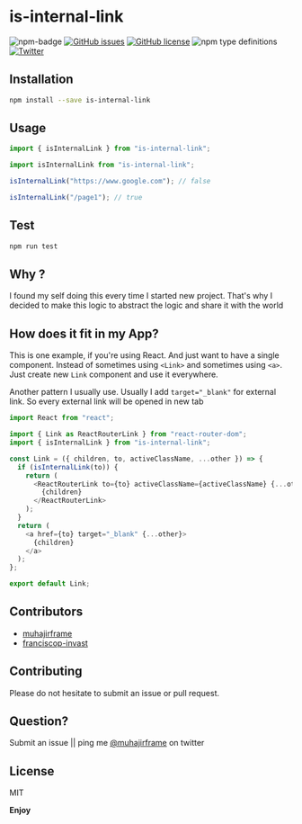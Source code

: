 # is-internal-link

![npm-badge](https://img.shields.io/npm/v/is-internal-link.svg)
[![GitHub issues](https://img.shields.io/github/issues/muhajirframe/is-internal-link.svg)](https://github.com/muhajirframe/is-internal-link/issues)
[![GitHub license](https://img.shields.io/github/license/muhajirframe/is-internal-link.svg)](https://github.com/muhajirframe/is-internal-link/blob/master/LICENSE)
![npm type definitions](https://img.shields.io/npm/types/is-internal-link.svg)
[![Twitter](https://img.shields.io/twitter/url/https/github.com/muhajirframe/is-internal-link.svg?style=social)](https://twitter.com/intent/tweet?text=Wow:&url=https%3A%2F%2Fgithub.com%2Fmuhajirframe%2Fis-internal-link)

## Installation

```bash
npm install --save is-internal-link
```

## Usage

```javascript
import { isInternalLink } from "is-internal-link";
```

```javascript
import isInternalLink from "is-internal-link";
```

```javascript
isInternalLink("https://www.google.com"); // false
```

```javascript
isInternalLink("/page1"); // true
```

## Test

```bash
npm run test
```

## Why ?

I found my self doing this every time I started new project.
That's why I decided to make this logic to abstract the logic and share it with the world

## How does it fit in my App?

This is one example, if you're using React. And just want to have a single component.
Instead of sometimes using `<Link>` and sometimes using `<a>`. Just create new `Link` component and use it everywhere.

Another pattern I usually use. Usually I add `target="_blank"` for external link.
So every external link will be opened in new tab

```javascript
import React from "react";

import { Link as ReactRouterLink } from "react-router-dom";
import { isInternalLink } from "is-internal-link";

const Link = ({ children, to, activeClassName, ...other }) => {
  if (isInternalLink(to)) {
    return (
      <ReactRouterLink to={to} activeClassName={activeClassName} {...other}>
        {children}
      </ReactRouterLink>
    );
  }
  return (
    <a href={to} target="_blank" {...other}>
      {children}
    </a>
  );
};

export default Link;
```

## Contributors

- [muhajirframe](https://github.com/muhajirframe)
- [franciscop-invast](https://github.com/franciscop-invast)

## Contributing

Please do not hesitate to submit an issue or pull request.

## Question?

Submit an issue || ping me [@muhajirframe](https://twitter.com/muhajirframe) on twitter

## License

MIT

**Enjoy**
